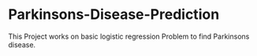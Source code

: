 # Parkinsons-Disease-Prediction
This Project works on basic logistic regression Problem to find Parkinsons disease.
